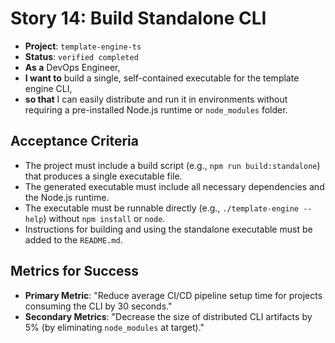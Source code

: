 # Story 14: Build Standalone CLI

- **Project**: `template-engine-ts`
- **Status**: `verified completed`
- **As a** DevOps Engineer,
- **I want to** build a single, self-contained executable for the template engine CLI,
- **so that** I can easily distribute and run it in environments without requiring a pre-installed Node.js runtime or `node_modules` folder.

## Acceptance Criteria

- The project must include a build script (e.g., `npm run build:standalone`) that produces a single executable file.
- The generated executable must include all necessary dependencies and the Node.js runtime.
- The executable must be runnable directly (e.g., `./template-engine --help`) without `npm install` or `node`.
- Instructions for building and using the standalone executable must be added to the `README.md`.

## Metrics for Success

- **Primary Metric**: "Reduce average CI/CD pipeline setup time for projects consuming the CLI by 30 seconds."
- **Secondary Metrics**: "Decrease the size of distributed CLI artifacts by 5% (by eliminating `node_modules` at target)."
